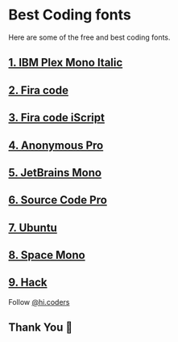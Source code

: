 # Best Coding fonts

Here are some of the free and best coding fonts.

## [1. IBM Plex Mono Italic](https://fonts.google.com/specimen/IBM+Plex+Mono)

## [2. Fira code](https://fonts.google.com/specimen/Fira+Code)

## [3. Fira code iScript](https://github.com/kencrocken/FiraCodeiScript)

## [4. Anonymous Pro](https://fonts.google.com/specimen/Anonymous+Pro)

## [5. JetBrains Mono](https://www.jetbrains.com/lp/mono/)

## [6. Source Code Pro](https://fonts.google.com/specimen/Source+Code+Pro)

## [7. Ubuntu](https://fonts.google.com/specimen/Ubuntu?query=Ubuntu)

## [8. Space Mono](https://fonts.google.com/specimen/Space+Mono?query=Space+Mono)

## [9. Hack](https://github.com/source-foundry/Hack/releases/download/v3.003/Hack-v3.003-ttf.zip)

Follow [@hi.coders](https://instagram.com/hi.coders)

## Thank You 🙏
